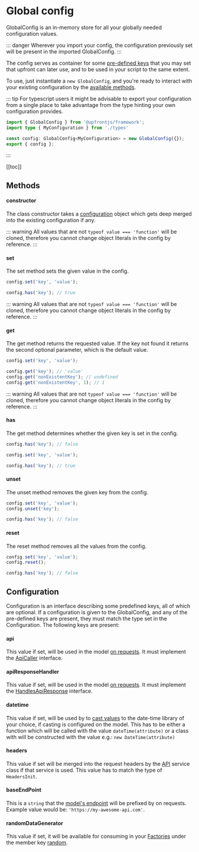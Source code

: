 # Global config

GlobalConfig is an in-memory store for all your globally needed configuration values.

::: danger
Wherever you import your config, the configuration previously set will be present in the imported GlobalConfig.
:::

The config serves as container for some [pre-defined keys](#configuration) that you may set that upfront can later use, and to be used in your script to the same extent.

To use, just instantiate a `new GlobalConfig`, and you're ready to interact with your existing configuration by the [available methods](#methods).

::: tip
For typescript users it might be advisable to export your configuration from a single place to take advantage from the type hinting your own configuration provides.
```ts
import { GlobalConfig } from '@upfrontjs/framework';
import type { MyConfiguration } from './types'

const config: GlobalConfig<MyConfiguration> = new GlobalConfig({});
export { config };
```
:::

[[toc]]

## Methods

#### constructor

The class constructor takes a [configuration](#configuration) object which gets deep merged into the existing configuration if any.

::: warning
All values that are not `typeof value === 'function'` will be cloned, therefore you cannot change object literals in the config by reference.
:::

#### set

The set method sets the given value in the config.
```js
config.set('key', 'value');

config.has('key'); // true
```
::: warning
All values that are not `typeof value === 'function'` will be cloned, therefore you cannot change object literals in the config by reference.
:::

#### get

The get method returns the requested value. If the key not found it returns the second optional parameter, which is the default value.
```js
config.set('key', 'value');

config.get('key'); // 'value'
config.get('nonExistentKey'); // undefined
config.get('nonExistentKey', 1); // 1
```
::: warning
All values that are not `typeof value === 'function'` will be cloned, therefore you cannot change object literals in the config by reference.
:::

#### has

The get method determines whether the given key is set in the config.

```js
config.has('key'); // false

config.set('key', 'value');

config.has('key'); // true
```

#### unset

The unset method removes the given key from the config.

```js
config.set('key', 'value');
config.unset('key');

config.has('key'); // false
```

#### reset

The reset method removes all the values from the config.
```js
config.set('key', 'value');
config.reset();

config.has('key'); // false
```

## Configuration

Configuration is an interface describing some predefined keys, all of which are optional. If a configuration is given to the GlobalConfig, and any of the pre-defined keys are present, they must match the type set in the Configuration.
The following keys are present:

#### api

This value if set, will be used in the model [on requests](../calliope/api-calls.md).
It must implement the [ApiCaller](../services/readme.md#apicaller) interface.

#### apiResponseHandler

This value if set, will be used in the model [on requests](../calliope/api-calls.md).
It must implement the [HandlesApiResponse](../services/readme.md#handlesapiresponse) interface.

#### datetime

This value if set, will be used by to [cast values](../calliope/attributes.md#casting)  to the date-time library of your choice, if casting is configured on the model. This has to be either a function which will be called with the value `dateTime(attribute)` or a class with will be constructed with the value e.g.: `new DateTime(attribute)`

#### headers

This value if set will be merged into the request headers by the [API](../services/api.md) service class if that service is used. This value has to match the type of `HeadersInit`.

#### baseEndPoint
This is a `string` that the [model's endpoint](../calliope/api-calls.md#endpoint) will be prefixed by on requests. Example value would be: `'https://my-awesome-api.com'`.

#### randomDataGenerator

This value if set, it will be available for consuming in your [Factories](../testing.md#factories) under the member key [random](../testing.md#random).
